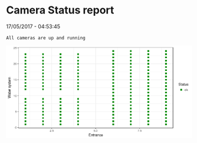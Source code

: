 Camera Status report
================
17/05/2017 - 04:53:45

    All cameras are up and running

![](camreport_files/figure-markdown_github/unnamed-chunk-2-1.png)
